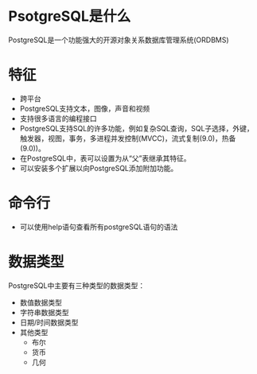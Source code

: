 # PsotgreSQL是什么
PostgreSQL是一个功能强大的开源对象关系数据库管理系统(ORDBMS)

# 特征
- 跨平台
- PostgreSQL支持文本，图像，声音和视频
- 支持很多语言的编程接口
- PostgreSQL支持SQL的许多功能，例如复杂SQL查询，SQL子选择，外键，触发器，视图，事务，多进程并发控制(MVCC)，流式复制(9.0)，热备(9.0))。
- 在PostgreSQL中，表可以设置为从“父”表继承其特征。
- 可以安装多个扩展以向PostgreSQL添加附加功能。


# 命令行

- 可以使用help语句查看所有postgreSQL语句的语法


# 数据类型
PostgreSQL中主要有三种类型的数据类型：
- 数值数据类型
- 字符串数据类型
- 日期/时间数据类型
- 其他类型
    - 布尔
    - 货币
    - 几何

